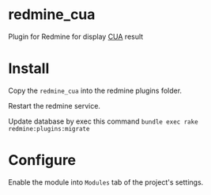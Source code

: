 # redmine_cua
Plugin for Redmine for display [CUA](https://github.com/InExtenso/redmine_cua) result

# Install

Copy the `redmine_cua` into the redmine plugins folder.

Restart the redmine service.

Update database by exec this command `bundle exec rake redmine:plugins:migrate`

# Configure

Enable the module into `Modules` tab of the project's settings.
